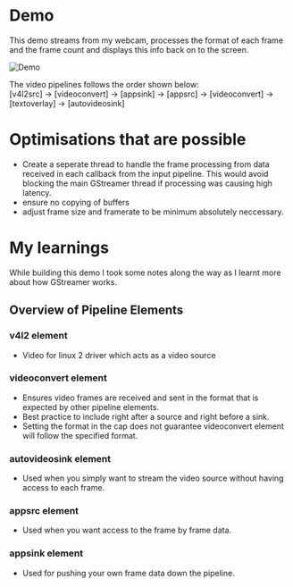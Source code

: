 # Demo
This demo streams from my webcam, processes the format of each frame and the frame count and displays this info back on to the screen.

![Demo](Screencast.gif)

The video pipelines follows the order shown below:  
[v4l2src] -> [videoconvert] -> [appsink] -> [appsrc] -> [videoconvert] -> [textoverlay] -> [autovideosink] 


# Optimisations that are possible
- Create a seperate thread to handle the frame processing from data received in each callback from the input pipeline. This would avoid blocking the main GStreamer thread if processing was causing high latency. 
- ensure no copying of buffers
- adjust frame size and framerate to be minimum absolutely neccessary.


# My learnings

While building this demo I took some notes along the way as I learnt more about how GStreamer works.


## Overview of Pipeline Elements

### v4l2 element
- Video for linux 2 driver which acts as a video source

### videoconvert element
- Ensures video frames are received and sent in the format that is expected by other pipeline elements.
- Best practice to include right after a source and right before a sink.
- Setting the format in the cap does not guarantee videoconvert element will follow the specified format.

### autovideosink element
- Used when you simply want to stream the video source without having access to each frame.

### appsrc element
- Used when you want access to the frame by frame data.

### appsink element
- Used for pushing your own frame data down the pipeline.
